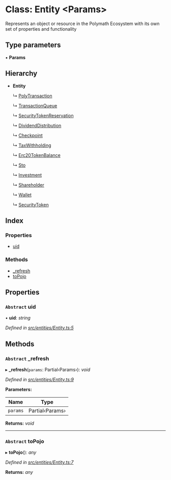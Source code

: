 # Class: Entity <**Params**>

Represents an object or resource in the Polymath Ecosystem with its own set of properties and functionality

## Type parameters

▪ **Params**

## Hierarchy

* **Entity**

  ↳ [PolyTransaction](_entities_polytransaction_.polytransaction.md)

  ↳ [TransactionQueue](_entities_transactionqueue_.transactionqueue.md)

  ↳ [SecurityTokenReservation](_entities_securitytokenreservation_.securitytokenreservation.md)

  ↳ [DividendDistribution](_entities_dividenddistribution_.dividenddistribution.md)

  ↳ [Checkpoint](_entities_checkpoint_.checkpoint.md)

  ↳ [TaxWithholding](_entities_taxwithholding_.taxwithholding.md)

  ↳ [Erc20TokenBalance](_entities_erc20tokenbalance_.erc20tokenbalance.md)

  ↳ [Sto](_entities_sto_.sto.md)

  ↳ [Investment](_entities_investment_.investment.md)

  ↳ [Shareholder](_entities_shareholder_.shareholder.md)

  ↳ [Wallet](_entities_wallet_.wallet.md)

  ↳ [SecurityToken](_entities_securitytoken_securitytoken_.securitytoken.md)

## Index

### Properties

* [uid](_entities_entity_.entity.md#abstract-uid)

### Methods

* [_refresh](_entities_entity_.entity.md#abstract-_refresh)
* [toPojo](_entities_entity_.entity.md#abstract-topojo)

## Properties

### `Abstract` uid

• **uid**: *string*

*Defined in [src/entities/Entity.ts:5](https://github.com/PolymathNetwork/polymath-sdk/blob/ade5412/src/entities/Entity.ts#L5)*

## Methods

### `Abstract` _refresh

▸ **_refresh**(`params`: Partial‹Params›): *void*

*Defined in [src/entities/Entity.ts:9](https://github.com/PolymathNetwork/polymath-sdk/blob/ade5412/src/entities/Entity.ts#L9)*

**Parameters:**

Name | Type |
------ | ------ |
`params` | Partial‹Params› |

**Returns:** *void*

___

### `Abstract` toPojo

▸ **toPojo**(): *any*

*Defined in [src/entities/Entity.ts:7](https://github.com/PolymathNetwork/polymath-sdk/blob/ade5412/src/entities/Entity.ts#L7)*

**Returns:** *any*
